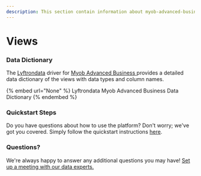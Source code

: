 ```yaml
---
description: This section contain information about myob-advanced-business connector views information
---
```


# Views

### Data Dictionary

The [Lyftrondata](https://www.lyftrondata.com/) driver for [Myob Advanced Business](None/)[ ](https://www.lyftrondata.com/integration/myob-advanced-business/)provides a detailed data dictionary of the views with data types and column names.

{% embed url="None" %}
Lyftrondata Myob Advanced Business Data Dictionary
{% endembed %}

### Quickstart Steps

Do you have questions about how to use the platform? Don't worry; we've got you covered. Simply follow the quickstart instructions [here](../README.md).

### Questions? <a href="#questions" id="questions"></a>

We're always happy to answer any additional questions you may have! [Set up a meeting with our data experts.](https://www.lyftrondata.com/book-a-meeting/)


